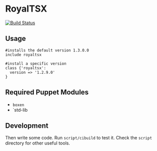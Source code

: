 # RoyalTSX

[![Build Status](https://travis-ci.org/stack72/puppet-royaltsx.png?branch=master)](https://travis-ci.org/stack72/puppet-royaltsx)

## Usage

```puppet
#installs the default version 1.3.0.0
include royaltsx

#install a specific version
class {'royaltsx':
  version => '1.2.9.0'
}
```

## Required Puppet Modules

* `boxen`
* `std-lib

## Development

Then write some code. Run `script/cibuild` to test it. Check the `script`
directory for other useful tools.
